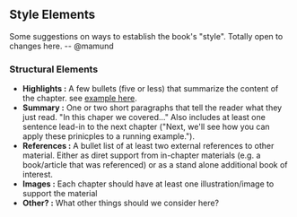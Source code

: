 ## Style Elements

Some suggestions on ways to establish the book's "style". Totally open to changes here. -- @mamund

### Structural Elements

 * **Highlights :** A few bullets (five or less) that summarize the content of the chapter. see [example here](images/2020-11-24-cnbc-style-bullets.png).
 * **Summary :** One or two short paragraphs that tell the reader what they just read. "In this chaper we covered..." Also includes at least one sentence lead-in to the next chapter ("Next, we'll see how you can apply these prinicples to a running example.").
 * **References :** A bullet list of at least two external references to other material. Either as diret support from in-chapter materials (e.g. a book/article that was referenced) or as a stand alone additional book of interest.
 * **Images :** Each chapter should have at least one illustration/image to support the material
* **Other? :** What other things should we consider here?
  
 
